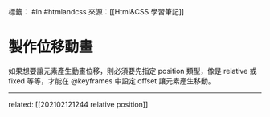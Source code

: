 標籤： #ln #htmlandcss 
來源：[[Html&CSS 學習筆記]]

# 製作位移動畫
如果想要讓元素產生動畫位移，則必須要先指定 position 類型，像是 relative 或 fixed 等等，才能在 @keyframes 中設定 offset 讓元素產生移動。


---

related: [[202102121244 relative position]] 
